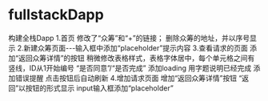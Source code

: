 # fullstackDapp
构建全栈Dapp
1.首页
修改了“众筹”和“+”的链接；
删除众筹的地址，并以序号显示
2.新建众筹页面---输入框中添加“placeholder”提示内容
3.查看请求的页面
添加“返回众筹详情”的按钮
稍微修改表格样式，表格字体居中，每个单元格之间有竖线，ID从1开始编号
“是否同意”/“是否完成”
添加loading
用字题说明已经完成
添加错误提醒
点击按钮后自动刷新
4.增加请求页面
增加“返回众筹详情”按钮
“返回”以按钮的形式显示
input输入框添加“placeholder”
